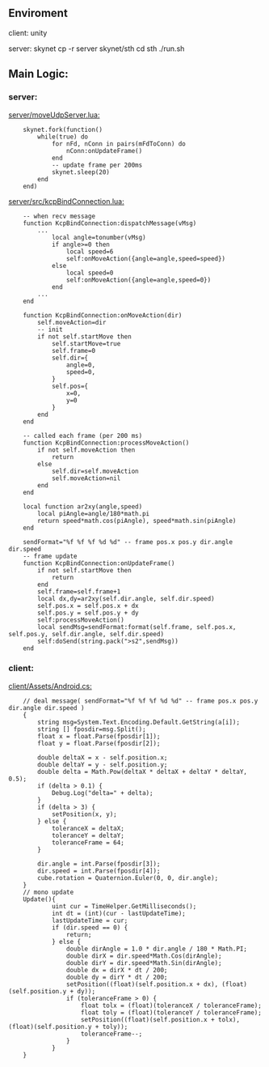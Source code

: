 ## Enviroment

client: unity

server: skynet
		cp -r server skynet/sth
		cd sth
		./run.sh


## Main Logic:

### server:

[server/moveUdpServer.lua:](server/moveUdpServer.lua)

		skynet.fork(function()
			while(true) do
				for nFd, nConn in pairs(mFdToConn) do
					nConn:onUpdateFrame()
				end
				-- update frame per 200ms
				skynet.sleep(20)
			end
		end)

[server/src/kcpBindConnection.lua:](server/src/kcpBindConnection.lua)

		-- when recv message
		function KcpBindConnection:dispatchMessage(vMsg)
			...
				local angle=tonumber(vMsg)
				if angle>=0 then
					local speed=6
					self:onMoveAction({angle=angle,speed=speed})
				else
					local speed=0
					self:onMoveAction({angle=angle,speed=0})
				end
			...
		end

		function KcpBindConnection:onMoveAction(dir)
			self.moveAction=dir
			-- init
			if not self.startMove then
				self.startMove=true
				self.frame=0
				self.dir={
					angle=0,
					speed=0,
				}
				self.pos={
					x=0,
					y=0
				}
			end
		end

		-- called each frame (per 200 ms)
		function KcpBindConnection:processMoveAction()
			if not self.moveAction then
				return
			else
				self.dir=self.moveAction
				self.moveAction=nil
			end
		end

		local function ar2xy(angle,speed)
			local piAngle=angle/180*math.pi
			return speed*math.cos(piAngle), speed*math.sin(piAngle)
		end

		sendFormat="%f %f %f %d %d" -- frame pos.x pos.y dir.angle dir.speed
		-- frame update
		function KcpBindConnection:onUpdateFrame()
			if not self.startMove then
				return
			end
			self.frame=self.frame+1
			local dx,dy=ar2xy(self.dir.angle, self.dir.speed)
			self.pos.x = self.pos.x + dx
			self.pos.y = self.pos.y + dy
			self:processMoveAction()
			local sendMsg=sendFormat:format(self.frame, self.pos.x, self.pos.y, self.dir.angle, self.dir.speed)
			self:doSend(string.pack(">s2",sendMsg))
		end


### client:

[client/Assets/Android.cs:](client/Assets/AndroidTouch.cs)

		// deal message( sendFormat="%f %f %f %d %d" -- frame pos.x pos.y dir.angle dir.speed )
		{
			string msg=System.Text.Encoding.Default.GetString(a[i]);
			string [] fposdir=msg.Split();
			float x = float.Parse(fposdir[1]);
			float y = float.Parse(fposdir[2]);

			double deltaX = x - self.position.x;
			double deltaY = y - self.position.y;
			double delta = Math.Pow(deltaX * deltaX + deltaY * deltaY, 0.5);
			if (delta > 0.1) {
				Debug.Log("delta=" + delta);
			}
			if (delta > 3) {
				setPosition(x, y);
			} else {
				toleranceX = deltaX;
				toleranceY = deltaY;
				toleranceFrame = 64;
			}

			dir.angle = int.Parse(fposdir[3]);
			dir.speed = int.Parse(fposdir[4]);
			cube.rotation = Quaternion.Euler(0, 0, dir.angle);
		}
		// mono update
		Update(){
				uint cur = TimeHelper.GetMilliseconds();
				int dt = (int)(cur - lastUpdateTime);
				lastUpdateTime = cur;
				if (dir.speed == 0) {
					return;
				} else {
					double dirAngle = 1.0 * dir.angle / 180 * Math.PI;
					double dirX = dir.speed*Math.Cos(dirAngle);
					double dirY = dir.speed*Math.Sin(dirAngle);
					double dx = dirX * dt / 200;
					double dy = dirY * dt / 200;
					setPosition((float)(self.position.x + dx), (float)(self.position.y + dy));
					if (toleranceFrame > 0) {
						float tolx = (float)(toleranceX / toleranceFrame);
						float toly = (float)(toleranceY / toleranceFrame);
						setPosition((float)(self.position.x + tolx), (float)(self.position.y + toly));
						toleranceFrame--;
					}
				}
		}
